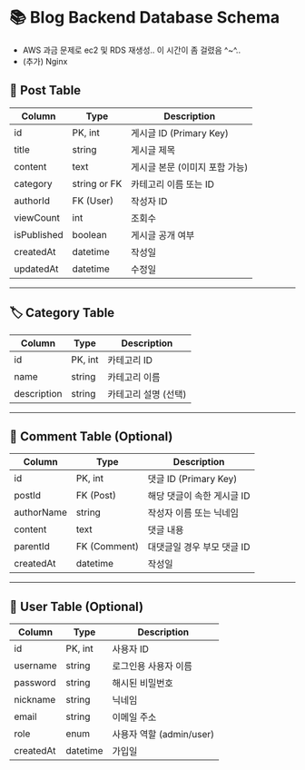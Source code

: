 # 📚 Blog Backend Database Schema

- AWS 과금 문제로 ec2 및 RDS 재생성.. 이 시간이 좀 걸렸음 ^~^..
- (추가) Nginx

## 📝 Post Table

| Column      | Type         | Description                    |
| ----------- | ------------ | ------------------------------ |
| id          | PK, int      | 게시글 ID (Primary Key)        |
| title       | string       | 게시글 제목                    |
| content     | text         | 게시글 본문 (이미지 포함 가능) |
| category    | string or FK | 카테고리 이름 또는 ID          |
| authorId    | FK (User)    | 작성자 ID                      |
| viewCount   | int          | 조회수                         |
| isPublished | boolean      | 게시글 공개 여부               |
| createdAt   | datetime     | 작성일                         |
| updatedAt   | datetime     | 수정일                         |

---

## 🏷️ Category Table

| Column      | Type    | Description          |
| ----------- | ------- | -------------------- |
| id          | PK, int | 카테고리 ID          |
| name        | string  | 카테고리 이름        |
| description | string  | 카테고리 설명 (선택) |

---

## 💬 Comment Table (Optional)

| Column     | Type         | Description                |
| ---------- | ------------ | -------------------------- |
| id         | PK, int      | 댓글 ID (Primary Key)      |
| postId     | FK (Post)    | 해당 댓글이 속한 게시글 ID |
| authorName | string       | 작성자 이름 또는 닉네임    |
| content    | text         | 댓글 내용                  |
| parentId   | FK (Comment) | 대댓글일 경우 부모 댓글 ID |
| createdAt  | datetime     | 작성일                     |

---

## 👤 User Table (Optional)

| Column    | Type     | Description              |
| --------- | -------- | ------------------------ |
| id        | PK, int  | 사용자 ID                |
| username  | string   | 로그인용 사용자 이름     |
| password  | string   | 해시된 비밀번호          |
| nickname  | string   | 닉네임                   |
| email     | string   | 이메일 주소              |
| role      | enum     | 사용자 역할 (admin/user) |
| createdAt | datetime | 가입일                   |
